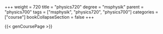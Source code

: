+++
weight = 720
title = "physics720"
degree = "msphysik"
parent = "physics700"
tags = ["msphysik", "physics720", "physics700"]
categories = ["course"]
bookCollapseSection = false
+++

{{< genCoursePage >}}
